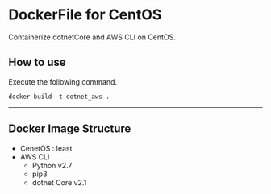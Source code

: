 # DockerFile for CentOS

Containerize dotnetCore and AWS CLI on CentOS.

## How to use
Execute the following command.

```
docker build -t dotnet_aws .
```

---
## Docker Image Structure
* CenetOS : least
* AWS CLI
  * Python v2.7
  * pip3
  * dotnet Core v2.1
